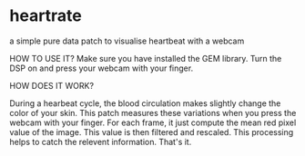 # heartrate
a simple pure data patch to visualise heartbeat with a webcam

HOW TO USE IT?
Make sure you have installed the GEM library. Turn the DSP on and press your webcam with your finger.

HOW DOES IT WORK?

During a hearbeat cycle, the blood circulation makes slightly change the color of your skin.
This patch measures these variations when you press the webcam with your finger.
For each frame, it just compute the mean red pixel value of the image.
This value is then filtered and rescaled. This processing helps to catch the relevent information. That's it.
